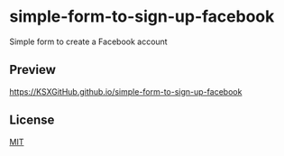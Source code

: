 # simple-form-to-sign-up-facebook
Simple form to create a Facebook account

## Preview

https://KSXGitHub.github.io/simple-form-to-sign-up-facebook

## License

[MIT](./LICENSE.md)
